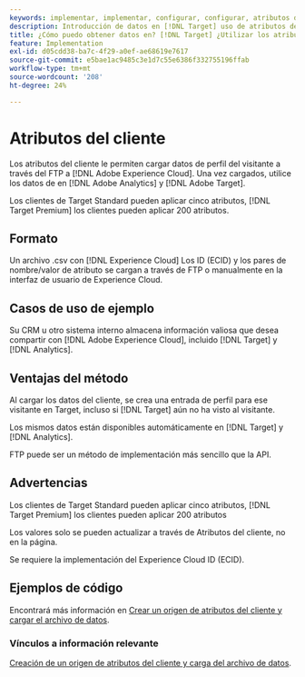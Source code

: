 ```yaml
---
keywords: implementar, implementar, configurar, configurar, atributos del cliente
description: Introducción de datos en [!DNL Target] uso de atributos del cliente.
title: ¿Cómo puedo obtener datos en? [!DNL Target] ¿Utilizar los atributos del cliente?
feature: Implementation
exl-id: d05cdd38-ba7c-4f29-a0ef-ae68619e7617
source-git-commit: e5bae1ac9485c3e1d7c55e6386f332755196ffab
workflow-type: tm+mt
source-wordcount: '208'
ht-degree: 24%

---
```


# Atributos del cliente

Los atributos del cliente le permiten cargar datos de perfil del visitante a través del FTP a [!DNL Adobe Experience Cloud]. Una vez cargados, utilice los datos de en [!DNL Adobe Analytics] y [!DNL Adobe Target].

Los clientes de Target Standard pueden aplicar cinco atributos, [!DNL Target Premium] los clientes pueden aplicar 200 atributos.

## Formato

Un archivo .csv con [!DNL Experience Cloud] Los ID (ECID) y los pares de nombre/valor de atributo se cargan a través de FTP o manualmente en la interfaz de usuario de Experience Cloud.

## Casos de uso de ejemplo

Su CRM u otro sistema interno almacena información valiosa que desea compartir con [!DNL Adobe Experience Cloud], incluido [!DNL Target] y [!DNL Analytics].

## Ventajas del método

Al cargar los datos del cliente, se crea una entrada de perfil para ese visitante en Target, incluso si [!DNL Target] aún no ha visto al visitante.

Los mismos datos están disponibles automáticamente en [!DNL Target] y [!DNL Analytics].

FTP puede ser un método de implementación más sencillo que la API.

## Advertencias

Los clientes de Target Standard pueden aplicar cinco atributos, [!DNL Target Premium] los clientes pueden aplicar 200 atributos

Los valores solo se pueden actualizar a través de Atributos del cliente, no en la página.

Se requiere la implementación del Experience Cloud ID (ECID).

## Ejemplos de código

Encontrará más información en [Crear un origen de atributos del cliente y cargar el archivo de datos](https://experienceleague.adobe.com/docs/core-services/interface/customer-attributes/t-crs-usecase.html).

### Vínculos a información relevante

[Creación de un origen de atributos del cliente y carga del archivo de datos](https://experienceleague.adobe.com/docs/core-services/interface/customer-attributes/t-crs-usecase.html).
